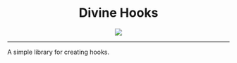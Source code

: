 <h1 align="center">
  Divine Hooks
</h1>


<p align="center">
<img src="https://divine-star-software.github.io/DigitalAssets/images/logo-small.png">
</p>

---

A simple library for creating hooks.

```
